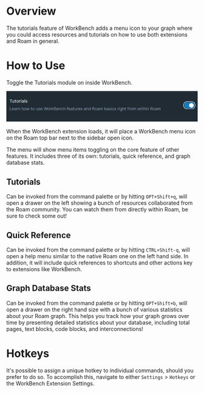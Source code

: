 # Overview

The tutorials feature of WorkBench adds a menu icon to your graph where you could access resources and tutorials on how to use both extensions and Roam in general.

# How to Use

Toggle the Tutorials module on inside WorkBench.

![](media/toggle-tutorials.png)

When the WorkBench extension loads, it will place a WorkBench menu icon on the Roam top bar next to the sidebar open icon.

The menu will show menu items toggling on the core feature of other features. It includes three of its own: tutorials, quick reference, and graph database stats.

## Tutorials

Can be invoked from the command palette or by hitting `OPT+Shift+q`, will open a drawer on the left showing a bunch of resources collaborated from the Roam community. You can watch them from directly within Roam, be sure to check some out!

## Quick Reference

Can be invoked from the command palette or by hitting `CTRL+Shift-q`, will open a help menu similar to the native Roam one on the left hand side. In addition, it will include quick references to shortcuts and other actions key to extensions like WorkBench.

## Graph Database Stats

Can be invoked from the command palette or by hitting `OPT+Shift+b`, will open a drawer on the right hand size with a bunch of various statistics about your Roam graph. This helps you track how your graph grows over time by presenting detailed statistics about your database, including total pages, text blocks, code blocks, and interconnections!

# Hotkeys

It's possible to assign a unique hotkey to individual commands, should you prefer to do so. To accomplish this, navigate to either `Settings` > `Hotkeys` or the WorkBench Extension Settings.
